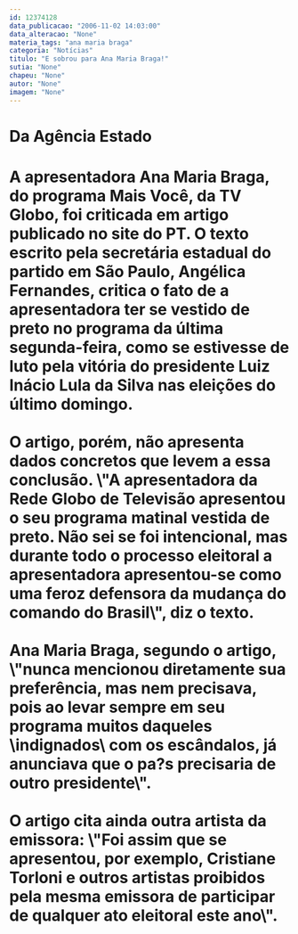 ```yaml
---
id: 12374128
data_publicacao: "2006-11-02 14:03:00"
data_alteracao: "None"
materia_tags: "ana maria braga"
categoria: "Notícias"
titulo: "E sobrou para Ana Maria Braga!"
sutia: "None"
chapeu: "None"
autor: "None"
imagem: "None"
---
```

<p><H1 style=\"MARGIN: auto 0cm\"><SPAN style=\"FONT-WEIGHT: normal; FONT-SIZE: 10pt; FONT-FAMILY: Verdana; mso-bidi-font-family: Arial; mso-bidi-font-weight: bold\">Da <STRONG>Agência Estado</STRONG></SPAN></H1></p>
<p><H1 style=\"MARGIN: auto 0cm\"><SPAN style=\"FONT-WEIGHT: normal; FONT-SIZE: 10pt; FONT-FAMILY: Verdana; mso-bidi-font-family: Arial; mso-bidi-font-weight: bold\">A apresentadora Ana Maria Braga, do programa Mais Você, da TV Globo, foi criticada em artigo publicado no site do PT. O texto escrito pela secretária estadual do partido <?xml:namespace prefix = st1 ns = \"urn:schemas-microsoft-com:office:smarttags\" /><st1:PersonName ProductID=\"em São Paulo\" w:st=\"on\">em São Paulo</st1:PersonName>, Angélica Fernandes, critica o fato de a apresentadora ter se vestido de preto no programa da última segunda-feira, como se estivesse de luto pela vitória do presidente Luiz Inácio Lula da Silva nas eleições do último domingo.<BR><BR>O artigo, porém, não apresenta dados concretos que levem a essa conclusão. \"A apresentadora da Rede Globo de Televisão apresentou o seu programa matinal vestida de preto. Não sei se foi intencional, mas durante todo o processo eleitoral a apresentadora apresentou-se como uma feroz defensora da mudança do comando do Brasil\", diz o texto.<BR><BR>Ana Maria Braga, segundo o artigo, \"nunca mencionou diretamente sua preferência, mas nem precisava, pois ao levar sempre em seu programa muitos daqueles \indignados\ com os escândalos, já anunciava que o pa?s precisaria de outro presidente\".<BR><BR>O artigo cita ainda outra artista da emissora: \"Foi assim que se apresentou, por exemplo, Cristiane Torloni e outros artistas proibidos pela mesma emissora de participar de qualquer ato eleitoral este ano\".</SPAN><SPAN style=\"FONT-WEIGHT: normal; FONT-FAMILY: Arial; mso-bidi-font-weight: bold\"><?xml:namespace prefix = o ns = \"urn:schemas-microsoft-com:office:office\" /><o:p></o:p></SPAN></H1> </p>
